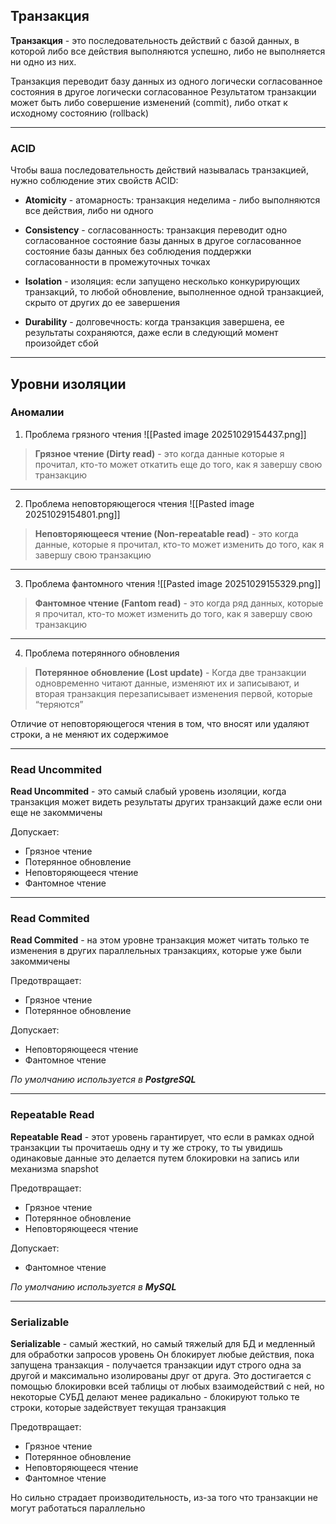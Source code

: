 ## Транзакция

**Транзакция** - это последовательность действий с базой данных, в которой либо все действия выполняются успешно, либо не выполняется ни одно из них.

Транзакция переводит базу данных из одного логически согласованное состояния в другое логически согласованное Результатом транзакции может быть либо совершение изменений (commit), либо откат к исходному состоянию (rollback)

---
### ACID

Чтобы ваша последовательность действий называлась транзакцией, нужно соблюдение этих свойств ACID:

- **Atomicity** - атомарность: транзакция неделима - либо выполняются все действия, либо ни одного
    
- **Consistency** - согласованность: транзакция переводит одно согласованное состояние базы данных в другое согласованное состояние базы данных без соблюдения поддержки согласованности в промежуточных точках
    
- **Isolation** - изоляция: если запущено несколько конкурирующих транзакций, то любой обновление, выполненное одной транзакцией, скрыто от других до ее завершения
    
- **Durability** - долговечность: когда транзакция завершена, ее результаты сохраняются, даже если в следующий момент произойдет сбой

---
## Уровни изоляции

### Аномалии

1. Проблема грязного чтения 
	![[Pasted image 20251029154437.png]]

> **Грязное чтение (Dirty read)** - это когда данные которые я прочитал, кто-то может откатить еще до того, как я завершу свою транзакцию

---

2. Проблема неповторяющегося чтения 
	![[Pasted image 20251029154801.png]]

> **Неповторяющееся чтение (Non-repeatable read)** - это когда данные, которые я прочитал, кто-то может изменить до того, как я завершу свою транзакцию

---

3. Проблема фантомного чтения 
	![[Pasted image 20251029155329.png]]

> **Фантомное чтение (Fantom read)** - это когда ряд данных, которые я прочитал, кто-то может изменить до того, как я завершу свою транзакцию

---

4. Проблема потерянного обновления

> **Потерянное обновление (Lost update)**  - Когда две транзакции одновременно читают данные, изменяют их и записывают, и вторая транзакция перезаписывает изменения первой, которые “теряются”

Отличие от неповторяющегося чтения в том, что вносят или удаляют строки, а не меняют их содержимое 

---
### Read Uncommited

**Read Uncommited** - это самый слабый уровень изоляции, когда транзакция может видеть результаты других транзакций даже если они еще не закоммичены 

Допускает:
- Грязное чтение
- Потерянное обновление
- Неповторяющееся чтение
- Фантомное чтение

---
### Read Commited

**Read Commited** - на этом уровне транзакция может читать только те изменения в других параллельных транзакциях, которые уже были закоммичены

Предотвращает:
- Грязное чтение
- Потерянное обновление

Допускает:
- Неповторяющееся чтение
- Фантомное чтение

_По умолчанию используется в **PostgreSQL**_

---
### Repeatable Read

**Repeatable Read** - этот уровень гарантирует, что если в рамках одной транзакции ты прочитаешь одну и ту же строку, то ты увидишь одинаковые данные
это делается путем блокировки на запись или механизма snapshot

Предотвращает:
- Грязное чтение
- Потерянное обновление
- Неповторяющееся чтение

Допускает:
- Фантомное чтение

_По умолчанию используется в **MySQL**_

---
### Serializable

**Serializable** - самый жесткий, но самый тяжелый для БД и медленный для обработки запросов уровень
Он блокирует любые действия, пока запущена транзакция - получается транзакции идут строго одна за другой и максимально изолированы друг от друга.
Это достигается с помощью блокировки всей таблицы от любых взаимодействий с ней, но некоторые СУБД делают менее радикально - блокируют только те строки, которые задействует текущая транзакция

Предотвращает:
- Грязное чтение
- Потерянное обновление
- Неповторяющееся чтение
- Фантомное чтение

Но сильно страдает производительность, из-за того что транзакции не могут работаться параллельно